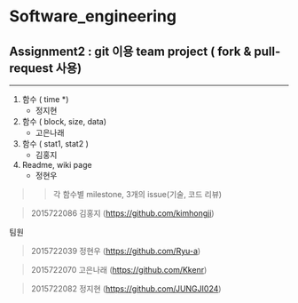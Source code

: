 

Software_engineering 
===========================


## Assignment2 : git 이용 team project ( fork & pull-request 사용)
-------------
1. 함수 ( time *)
    + 정지현
2. 함수 ( block, size, data)
    + 고은나래 
3. 함수 ( stat1, stat2 )
    +  김홍지
4. Readme, wiki page
    + 정현우 
    
>> 각 함수별 milestone, 3개의 issue(기술, 코드 리뷰)

>2015722086 김홍지  (https://github.com/kimhongji)

팀원

>2015722039 정현우  (https://github.com/Ryu-a)

>2015722070 고은나래 (https://github.com/Kkenr)

>2015722082 정지현  (https://github.com/JUNGJI024)